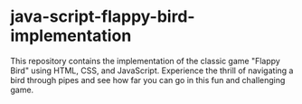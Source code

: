 # java-script-flappy-bird-implementation
This repository contains the implementation of the classic game "Flappy Bird" using HTML, CSS, and JavaScript. Experience the thrill of navigating a bird through pipes and see how far you can go in this fun and challenging game.
